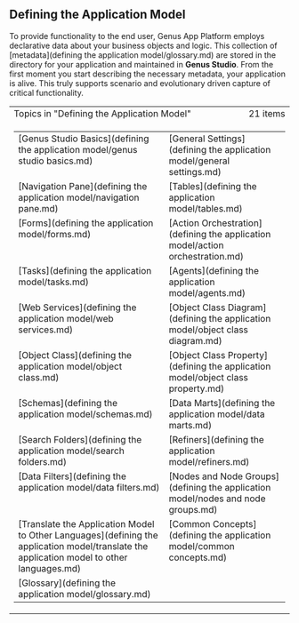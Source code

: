 ## Defining the Application Model

To provide functionality to the end user, Genus App Platform employs declarative data about your business objects and logic. This collection of [metadata](defining the application model/glossary.md) are stored in the directory for your application and maintained in **Genus Studio**. From the first moment you start describing the necessary metadata, your application is alive. This truly supports scenario and evolutionary driven capture of critical functionality.

<table cellpadding="0" cellspacing="0" width="100%" class="cdclvSuggestTable">

<tbody>

<tr>

<td width="100%" class="cdclvSuggestTitle">Topics in "Defining the Application Model"</td>

<td class="cdclvSuggestTitle"><nobr>21 items</nobr></td>

</tr>

<tr>

<td class="cdclvCategoryCont" colspan="2">

<table cellpadding="0" cellspacing="0" width="100%">

<tbody>

<tr>

<td valign="top" class="cdclvCategoryCol1">[Genus Studio Basics](defining the application model/genus studio basics.md)</td>

<td valign="top" class="cdclvCategoryCol2">[General Settings](defining the application model/general settings.md)</td>

</tr>

<tr class="cdclvCategoryRowAlt">

<td valign="top" class="cdclvCategoryCol1">[Navigation Pane](defining the application model/navigation pane.md)</td>

<td valign="top" class="cdclvCategoryCol2">[Tables](defining the application model/tables.md)</td>

</tr>

<tr>

<td valign="top" class="cdclvCategoryCol1">[Forms](defining the application model/forms.md)</td>

<td valign="top" class="cdclvCategoryCol2">[Action Orchestration](defining the application model/action orchestration.md)</td>

</tr>

<tr class="cdclvCategoryRowAlt">

<td valign="top" class="cdclvCategoryCol1">[Tasks](defining the application model/tasks.md)</td>

<td valign="top" class="cdclvCategoryCol2">[Agents](defining the application model/agents.md)</td>

</tr>

<tr>

<td valign="top" class="cdclvCategoryCol1">[Web Services](defining the application model/web services.md)</td>

<td valign="top" class="cdclvCategoryCol2">[Object Class Diagram](defining the application model/object class diagram.md)</td>

</tr>

<tr class="cdclvCategoryRowAlt">

<td valign="top" class="cdclvCategoryCol1">[Object Class](defining the application model/object class.md)</td>

<td valign="top" class="cdclvCategoryCol2">[Object Class Property](defining the application model/object class property.md)</td>

</tr>

<tr>

<td valign="top" class="cdclvCategoryCol1">[Schemas](defining the application model/schemas.md)</td>

<td valign="top" class="cdclvCategoryCol2">[Data Marts](defining the application model/data marts.md)</td>

</tr>

<tr class="cdclvCategoryRowAlt">

<td valign="top" class="cdclvCategoryCol1">[Search Folders](defining the application model/search folders.md)</td>

<td valign="top" class="cdclvCategoryCol2">[Refiners](defining the application model/refiners.md)</td>

</tr>

<tr>

<td valign="top" class="cdclvCategoryCol1">[Data Filters](defining the application model/data filters.md)</td>

<td valign="top" class="cdclvCategoryCol2">[Nodes and Node Groups](defining the application model/nodes and node groups.md)</td>

</tr>

<tr class="cdclvCategoryRowAlt">

<td valign="top" class="cdclvCategoryCol1">[Translate the Application Model to Other Languages](defining the application model/translate the application model to other languages.md)</td>

<td valign="top" class="cdclvCategoryCol2">[Common Concepts](defining the application model/common concepts.md)</td>

</tr>

<tr>

<td valign="top" class="cdclvCategoryCol1">[Glossary](defining the application model/glossary.md)</td>

<td valign="top" class="cdclvCategoryCol2"></td>

</tr>

</tbody>

</table>

</td>

</tr>

</tbody>

</table>
